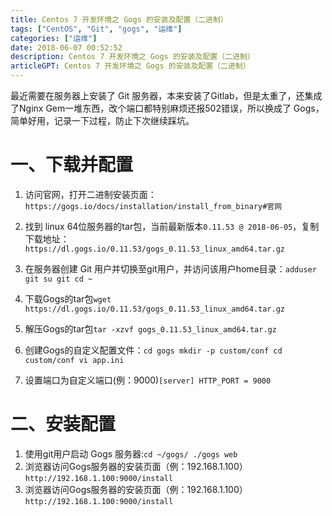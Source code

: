 ```yaml
---
title: Centos 7 开发环境之 Gogs 的安装及配置（二进制）
tags: ["CentOS", "Git", "gogs", "运维"]
categories: ["运维"]
date: 2018-06-07 00:52:52
description: Centos 7 开发环境之 Gogs 的安装及配置（二进制）
articleGPT: Centos 7 开发环境之 Gogs 的安装及配置（二进制）
---
```


最近需要在服务器上安装了 Git 服务器，本来安装了Gitlab，但是太重了，还集成了Nginx
Gem一堆东西，改个端口都特别麻烦还报502错误，所以换成了 Gogs，简单好用，记录一下过程，防止下次继续踩坑。  

# 一、下载并配置

  1. 访问官网，打开二进制安装页面：`https://gogs.io/docs/installation/install_from_binary#官网`

  1. 找到 linux 64位服务器的tar包，当前最新版本`0.11.53 @ 2018-06-05`，复制下载地址：`https://dl.gogs.io/0.11.53/gogs_0.11.53_linux_amd64.tar.gz`
  2. 在服务器创建 Git 用户并切换至git用户，并访问该用户home目录：`adduser git su git cd ~`
  3. 下载Gogs的tar包`wget https://dl.gogs.io/0.11.53/gogs_0.11.53_linux_amd64.tar.gz`
  4. 解压Gogs的tar包`tar -xzvf gogs_0.11.53_linux_amd64.tar.gz `
  5. 创建Gogs的自定义配置文件：`cd gogs mkdir -p custom/conf cd custom/conf vi app.ini`
  6. 设置端口为自定义端口(例：9000)`[server] HTTP_PORT = 9000`

# 二、安装配置

  1. 使用git用户启动 Gogs 服务器:`cd ~/gogs/ ./gogs web`
  2. 浏览器访问Gogs服务器的安装页面（例：192.168.1.100）`http://192.168.1.100:9000/install`
  3. 浏览器访问Gogs服务器的安装页面（例：192.168.1.100）`http://192.168.1.100:9000/install`
